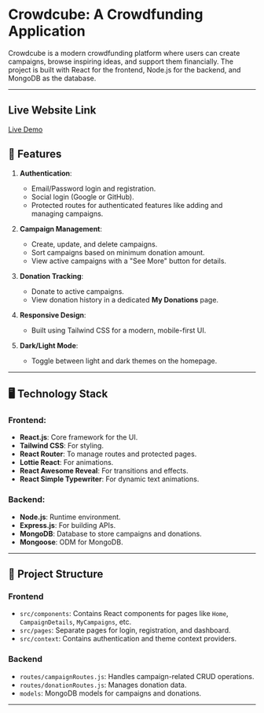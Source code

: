 # Crowdcube: A Crowdfunding Application

Crowdcube is a modern crowdfunding platform where users can create campaigns, browse inspiring ideas, and support them financially. The project is built with React for the frontend, Node.js for the backend, and MongoDB as the database.

---
## Live Website Link

[Live Demo](https://my-assignment-ten-57a0d.web.app/)

## 🚀 Features

1. **Authentication**:
   - Email/Password login and registration.
   - Social login (Google or GitHub).
   - Protected routes for authenticated features like adding and managing campaigns.

2. **Campaign Management**:
   - Create, update, and delete campaigns.
   - Sort campaigns based on minimum donation amount.
   - View active campaigns with a "See More" button for details.

3. **Donation Tracking**:
   - Donate to active campaigns.
   - View donation history in a dedicated **My Donations** page.

4. **Responsive Design**:
   - Built using Tailwind CSS for a modern, mobile-first UI.

5. **Dark/Light Mode**:
   - Toggle between light and dark themes on the homepage.

---

## 🖥️ Technology Stack

### Frontend:
- **React.js**: Core framework for the UI.
- **Tailwind CSS**: For styling.
- **React Router**: To manage routes and protected pages.
- **Lottie React**: For animations.
- **React Awesome Reveal**: For transitions and effects.
- **React Simple Typewriter**: For dynamic text animations.

### Backend:
- **Node.js**: Runtime environment.
- **Express.js**: For building APIs.
- **MongoDB**: Database to store campaigns and donations.
- **Mongoose**: ODM for MongoDB.

---

## 📂 Project Structure

### **Frontend**
- `src/components`: Contains React components for pages like `Home`, `CampaignDetails`, `MyCampaigns`, etc.
- `src/pages`: Separate pages for login, registration, and dashboard.
- `src/context`: Contains authentication and theme context providers.

### **Backend**
- `routes/campaignRoutes.js`: Handles campaign-related CRUD operations.
- `routes/donationRoutes.js`: Manages donation data.
- `models`: MongoDB models for campaigns and donations.

---

